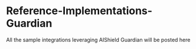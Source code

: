 # Reference-Implementations-Guardian
All the sample integrations leveraging AIShield Guardian will be posted here
